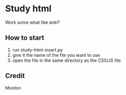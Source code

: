 # Study html
Work some what like anki?

## How to start
1. run study-html-insert.py
2. give it the name of the file you want to use
3. open the file in the same directory as the CSS/JS file

## Credit
Mooton
